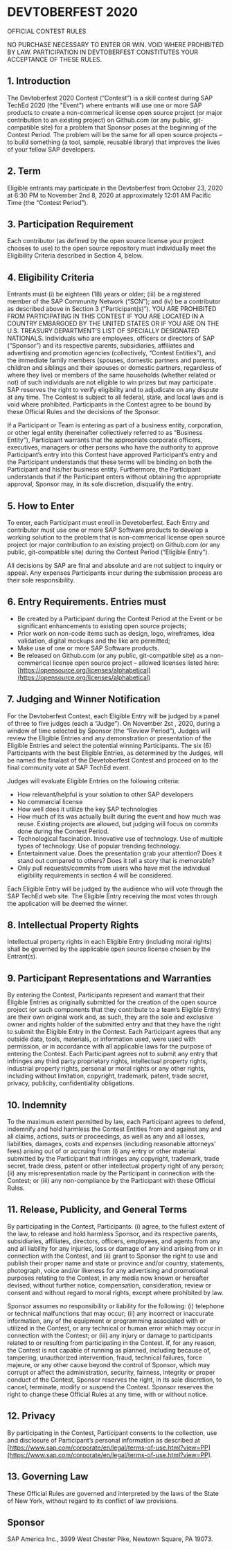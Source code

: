 # DEVTOBERFEST 2020

OFFICIAL CONTEST RULES

NO PURCHASE NECESSARY TO ENTER OR WIN.  VOID WHERE PROHIBITED BY LAW.  PARTICIPATION IN DEVTOBERFEST CONSTITUTES YOUR ACCEPTANCE OF THESE RULES.

## 1. Introduction

  The Devtoberfest 2020 Contest (“Contest”) is a skill contest during SAP TechEd 2020 (the "Event") where entrants will use one or more SAP products to create a  non-commerical license open source project (or major contribution to an existing project) on Github.com (or any public, git-compatible site) for a problem that Sponsor poses at the beginning of the Contest Period.  The problem will be  the same for all open source projects – to build something (a tool, sample, reusable library) that improves the lives of your fellow SAP developers.  

## 2. Term

  Eligible entrants may participate in the Devtoberfest from October  23, 2020 at 6:30 PM to November 2nd 8, 2020 at approximately 12:01 AM Pacific Time (the “Contest Period”).  

## 3. Participation Requirement

  Each contributor (as defined by the open source license your project chooses to use) to the open source repository must individually meet the Eligibility Criteria described in Section 4, below.

## 4. Eligibility Criteria

  Entrants must (i) be eighteen (18) years or older; (iii) be a registered  member of the SAP Community Network (“SCN”); and (iv) be a contributor  as described above in Section 3 (“Participant(s)”).  YOU ARE PROHIBITED FROM PARTICIPATING IN THIS CONTEST IF YOU ARE LOCATED IN A COUNTRY EMBARGOED BY THE UNITED STATES OR IF YOU ARE ON THE U.S. TREASURY DEPARTMENT’S LIST OF SPECIALLY DESIGNATED NATIONALS.  Individuals who are employees, officers or directors of SAP (“Sponsor”) and its respective parents, subsidiaries, affiliates and advertising and promotion agencies (collectively, “Contest Entities”), and the immediate family members (spouses, domestic partners and parents, children and siblings and their spouses or domestic partners, regardless of where they live) or members of the same households (whether related or not) of such individuals are not eligible to win prizes but may participate .  SAP reserves the right to verify eligibility and to adjudicate on any dispute at any time.  The Contest is subject to all federal, state, and local laws and is void where prohibited.  Participants in the Contest agree to be bound by these Official Rules and the decisions of the Sponsor.  
  
  If a Participant or Team is entering as part of a business entity, corporation, or other legal entity (hereinafter collectively referred to as “Business Entity”), Participant warrants that the appropriate corporate officers, executives, managers or other persons who have the authority to approve Participant’s entry into this Contest have approved Participant’s entry and the Participant understands that these terms will be binding on both the Participant and his/her business entity.  Furthermore, the Participant understands that if the Participant enters without obtaining the appropriate approval, Sponsor may, in its sole discretion, disqualify the entry.  

## 5. How to Enter

  To enter, each Participant must enroll in Devetoberfest.  Each Entry and contributor  must use one or more SAP Software products  to develop a working solution to the problem that is non-commerical license open source project (or major contribution to an existing project) on Github.com (or any public, git-compatible site) during the Contest Period (“Eligible Entry”).
  
  All decisions by SAP are final and absolute and are not subject to inquiry or appeal.  Any expenses Participants incur during the submission process are their sole responsibility.

## 6. Entry Requirements.  Entries must

* Be created by a Participant during the Contest Period at the Event or be significant enhancements to existing open source projects;
* Prior work on non-code items such as design, logo, wireframes, idea validation, digital mockups and the like are permitted;
* Make use of one or more SAP Software products.
* Be released on Github.com (or any public, git-compatible site) as a non-commerical license open source project – allowed licenses listed here: [https://opensource.org/licenses/alphabetical](https://opensource.org/licenses/alphabetical)

## 7. Judging and Winner Notification

For the Devtoberfest Contest, each Eligible Entry will be judged by a panel of three to five judges (each a “Judge”).  On November 2st , 2020, during a window of time selected by Sponsor (the “Review Period”), Judges will review the Eligible Entries and any demonstration or presentation of the Eligible Entries and select the potential winning Participants.  The six (6) Participants with the best Eligible Entries, as determined by the Judges, will be named the finalast of the Devetoberfest Contest and proceed on to the final community  vote at SAP TechEd event.

Judges will evaluate Eligible Entries on the following criteria:

* How relevant/helpful is your solution to other SAP developers
* No commercial license
* How well does it utilize the key SAP technologies
* How much of its was actually built during the event and how much was reuse. Existing projects are allowed, but judging will focus on commits done during the Contest Period.
* Technological fascination.  Innovative use of technology.  Use of multiple types of technology.  Use of popular trending technology.
* Entertainment value.  Does the presentation grab your attention?  Does it stand out compared to others?  Does it tell a story that is memorable?
* Only pull requests/commits from users who have met the individual eligibility requirements in section 4 will be considered.

Each Eligible Entry will be judged by the audience who will vote through the SAP TechEd web site.  The Eligible Entry receiving the most votes through the application will be deemed the winner.  

## 8. Intellectual Property Rights

  Intellectual property rights in each Eligible Entry (including moral rights) shall be governed by the applicable open source license chosen by the Entrant(s).

## 9. Participant Representations and Warranties

  By entering the Contest, Participants represent and warrant that their Eligible Entries as originally submitted for the creation of the open source project (or such components that they contribute to a team’s Eligible Entry) are their own original work and, as such, they are the sole and exclusive owner and rights holder of the submitted entry and that they have the right to submit the Eligible Entry in the Contest.  Each Participant agrees that any outside data, tools, materials, or information used, were used with permission, or in accordance with all applicable laws for the purpose of entering the Contest.  Each Participant agrees not to submit any entry that infringes any third party proprietary rights, intellectual property rights, industrial property rights, personal or moral rights or any other rights, including without limitation, copyright, trademark, patent, trade secret, privacy, publicity, confidentiality obligations.  

## 10. Indemnity

  To the maximum extent permitted by law, each Participant agrees to defend, indemnify and hold harmless the Contest Entities from and against any and all claims, actions, suits or proceedings, as well as any and all losses, liabilities, damages, costs and expenses (including reasonable attorneys’ fees) arising out of or accruing from (i) any entry or other material submitted by the Participant that infringes any copyright, trademark, trade secret, trade dress, patent or other intellectual property right of any person; (ii) any misrepresentation made by the Participant in connection with the Contest; or (iii) any non-compliance by the Participant with these Official Rules. 

## 11. Release, Publicity, and General Terms

  By participating in the Contest, Participants: (i) agree, to the fullest extent of the law, to release and hold harmless Sponsor, and its respective parents, subsidiaries, affiliates, directors, officers, employees, and agents from any and all liability for any injuries, loss or damage of any kind arising from or in connection with the Contest, and (ii) grant to Sponsor the right to use and publish their proper name and state or province and/or country, statements, photograph, voice and/or likeness for any advertising and promotional purposes relating to the Contest, in any media now known or hereafter devised, without further notice, compensation, consideration, review or consent and without regard to moral rights, except where prohibited by law.  

Sponsor assumes no responsibility or liability for the following: (i) telephone or technical malfunctions that may occur; (ii) any incorrect or inaccurate information, any of the equipment or programming associated with or utilized in the Contest, or any technical or human error which may occur in connection with the Contest; or (iii) any injury or damage to participants related to or resulting from participating in the Contest.  If, for any reason, the Contest is not capable of running as planned, including because of, tampering, unauthorized intervention, fraud, technical failures, force majeure, or any other cause beyond the control of Sponsor, which may corrupt or affect the administration, security, fairness, integrity or proper conduct of the Contest, Sponsor reserves the right, in its sole discretion, to cancel, terminate, modify or suspend the Contest.  Sponsor reserves the right to change these Official Rules at any time, with or without notice.

## 12. Privacy

  By participating in the Contest, Participant consents to the collection, use and disclosure of Participant’s personal information as described at [https://www.sap.com/corporate/en/legal/terms-of-use.html?view=PP](https://www.sap.com/corporate/en/legal/terms-of-use.html?view=PP).  

## 13. Governing Law

  These Official Rules are governed and interpreted by the laws of the State of New York, without regard to its conflict of law provisions.

## Sponsor

  SAP America Inc., 3999 West Chester Pike, Newtown Square, PA 19073.
